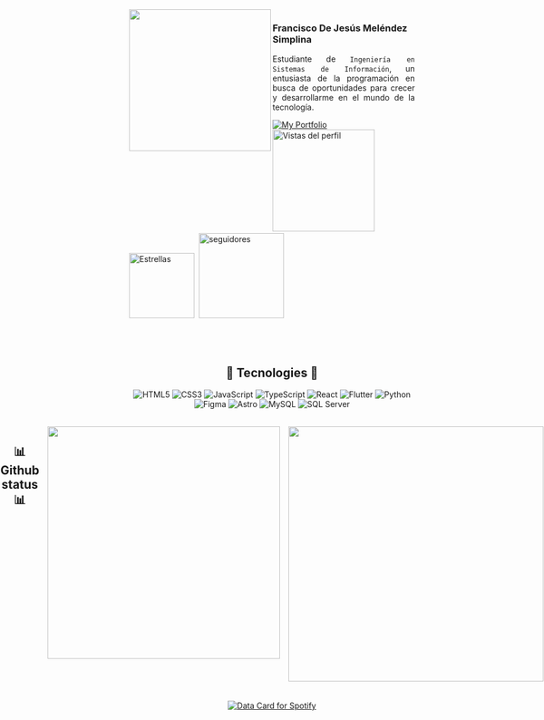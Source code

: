<img src="https://media.tenor.com/Gh3LKX9HMFkAAAAj/hollow-knight-knight.gif" width=250 align="left">

### Francisco De Jesús Meléndez Simplina
<div align="justify">
    
Estudiante de `Ingeniería en Sistemas de Información`, un entusiasta de la programación en busca de oportunidades para crecer y desarrollarme en el mundo de la tecnología.  
</div>

<div align="">  
  <a href="https://chicoy.vercel.app/" target="_blank">
    <img 
      src="https://img.shields.io/badge/My%20Portfolio-black?style=for-the-badge&logo=firefox&logoColor=white" 
      alt="My Portfolio"
    >
  </a>
</div>

<div align="">
<img width="180px" 
  src="https://komarev.com/ghpvc/?username=FranciscoMelen10&label=Profile%20views&color=000000&style=for-the-badge" 
      alt="Vistas del perfil"/> 
<img width="115px" 
  alt="Estrellas" 
  title="Estrellas" 
  src="https://custom-icon-badges.herokuapp.com/badge/dynamic/json?logo=star&color=000000&labelColor=ffffff&logoColor=00000&label=Stars&style=for-the-badge&query=%24.stars&url=https://api.github-star-counter.workers.dev/user/FranciscoMelen10" /> 
    <img width="150px" 
       alt="seguidores" 
       title="seguidores no GitHub" 
       src="https://custom-icon-badges.herokuapp.com/github/followers/FranciscoMelen10?color=000000&labelColor=gray&style=for-the-badge&logo=person-add&label=Followers&logoColor=ffffff" />
</div>

<br>
<br>
<br>


<div align="center">
  <h2>🚀 Tecnologies 🚀</h2>
    
![HTML5](https://img.shields.io/badge/HTML5-ffffff?style=for-the-badge&logo=html5&logoColor=000000) 
![CSS3](https://img.shields.io/badge/CSS3-ffffff?style=for-the-badge&logo=css3&logoColor=000000) 
![JavaScript](https://img.shields.io/badge/JavaScript-ffffff?style=for-the-badge&logo=javascript&logoColor=000000) 
![TypeScript](https://img.shields.io/badge/TypeScript-ffffff?style=for-the-badge&logo=typescript&logoColor=000000) 
![React](https://img.shields.io/badge/React-ffffff?style=for-the-badge&logo=react&logoColor=000000) 
![Flutter](https://img.shields.io/badge/Flutter-ffffff?style=for-the-badge&logo=flutter&logoColor=000000) 
![Python](https://img.shields.io/badge/Python-ffffff?style=for-the-badge&logo=python&logoColor=000000) 
![Figma](https://img.shields.io/badge/Figma-ffffff?style=for-the-badge&logo=figma&logoColor=000000) 
![Astro](https://img.shields.io/badge/Astro-ffffff?style=for-the-badge&logo=astro&logoColor=000000) 
![MySQL](https://img.shields.io/badge/MySQL-ffffff?style=for-the-badge&logo=mysql&logoColor=000000) 
![SQL Server](https://img.shields.io/badge/SQL%20Server-ffffff?style=for-the-badge&logo=microsoftsqlserver&logoColor=000000) 

</div>


<br>

<div align="center" style="display: flex; justify-content: center; gap: 15px;">   
    <h2>📊 Github status 📊</h2>

  <img width="410" src="https://github-readme-stats.vercel.app/api?username=FranciscoMelen10&theme=default&hide_border=true&title_color=000000&text_color=000000&icon_color=000000&bg_color=ffffff&include_all_commits=false&count_private=false" />

  <img width="450" src="https://github-readme-streak-stats.herokuapp.com/?user=FranciscoMelen10&theme=default&hide_border=true&ring=000000&fire=000000&currStreakLabel=000000&sideNums=000000&sideLabels=000000&dates=000000&background=ffffff" />

</div>

<br>

<br>

<div align="center">
  <a href="https://data-card-for-spotify.herokuapp.com/card?user_id=31iiwrcdsol5uosdgpqvguvmkyla" target="_blank">
    <img 
      src="https://data-card-for-spotify.herokuapp.com/api/card?user_id=31iiwrcdsol5uosdgpqvguvmkyla&background_color=ffffff&font_color=000000" 
      alt="Data Card for Spotify"
    />
  </a>
</div>

</div>
